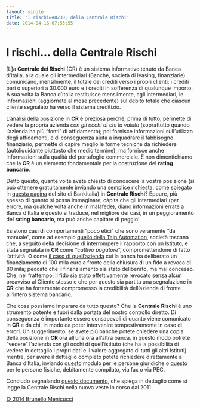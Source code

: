 ```yaml
---
layout: single
title: 'I rischi&#8230; della Centrale Rischi'
date: 2014-04-16 07:55:55
---
```

<h1>I rischi… della Centrale Rischi</h1>
[L]a <strong>Centrale dei Rischi</strong> (CR) è un sistema informativo tenuto da Banca d’Italia, alla quale gli intermediari (Banche, società di leasing, finanziarie) comunicano, mensilmente, il totale dei crediti verso i propri clienti: i crediti pari o superiori a 30.000 euro e i crediti in sofferenza di qualunque importo. A sua volta la Banca d’Italia restituisce mensilmente, agli intermediari, le informazioni (aggiornate al mese precedente) sul debito totale che ciascun cliente segnalato ha verso il sistema creditizio.

L’analisi della posizione in <strong>CR</strong> è preziosa perché, prima di tutto, permette di vedere la propria azienda <em>con gli occhi di chi la valuta</em> (soprattutto quando l’azienda ha più “fonti” di affidamento); poi fornisce informazioni sull’utilizzo degli affidamenti, e di conseguenza aiuta a inquadrare il fabbisogno finanziario, permette di capire meglio le forme tecniche da richiedere (autoliquidante piuttosto che medio termine), ma fornisce anche informazioni sulla qualità del portafoglio commerciale. E non dimentichiamo che la <strong>CR</strong> è un elemento fondamentale per la costruzione del <strong>rating bancario</strong>.

Detto questo, quante volte avete chiesto di conoscere la vostra posizione (si può ottenere gratuitamente inviando una semplice richiesta, come spiegato in <a href="http://www.bancaditalia.it/serv_pubblico/elenco-dei-servizi/info_archivi_CR">questa pagina</a> del sito di Bankitalia) in <strong>Centrale Rischi</strong>? Eppure, più spesso di quanto si possa immaginare, càpita che gli intermediari (per errore, ma qualche volta anche in malafede), diano informazioni errate a Banca d’Italia e questo si traduce, nel migliore dei casi, in un peggioramento del <strong>rating bancario</strong>, ma può anche capitare di peggio!

Esistono casi di comportamenti “poco etici” che sono veramente “da manuale”, come ad esempio <a href="http://iltirreno.gelocal.it/prato/cronaca/2014/02/15/news/la-banca-sbaglia-ma-il-cattivo-sono-io-1.8673054">quello della Taip Automation</a>, società toscana che, a seguito della decisione di interrompere il rapporto con un Istituto, è stata segnalata in <strong>CR</strong> come “<em>cattivo pagatore</em>”, compromettendone di fatto l’attività.
O come <a href="http://www.simonecasadei.net/2013/09/28/sulla-revoca-dei-fidi-e-sulle-segnalazioni-in-centrale-rischi/">il caso di quell’azienda</a> cui la banca ha deliberato un finanziamento di 100 mila euro a fronte della chiusura di un fido a revoca di 80 mila; peccato che il finanziamento sia stato deliberato, ma mai concesso. Che, nel frattempo, il fido sia stato effettivamente revocato senza alcun preavviso al Cliente stesso e che per questo sia partita una segnalazione in <strong>CR</strong> che ha fortemente compromesso la credibilità dell’azienda di fronte all’intero sistema bancario.

Che cosa possiamo imparare da tutto questo? Che la <strong>Centrale Rischi</strong> è uno strumento potente e fuori dalla portata del nostro controllo diretto. Di conseguenza è importante essere consapevoli di quanto viene comunicato in <strong>CR</strong> e da chi, in modo da poter intervenire tempestivamente in caso di errori. Un suggerimento: se avete più banche potete chiedere una copia della posizione in <strong>CR</strong> ora all’una ora all’altra banca, in questo modo potrete “vedere” l’azienda con gli occhi di quell’istituto (che ha la possibilità di vedere in dettaglio i propri dati e il valore aggregato di tutti gli altri Istituti) mentre, per avere il dettaglio completo potete richiedere direttamente a Banca d’Italia, inviando <a href="http://www.bancaditalia.it/serv_pubblico/elenco-dei-servizi/info_archivi_CR/links/moduli/Modulo-richiesta-accesso-dati-CR-persone-giuridiche.pdf">questo</a> modulo per le persone giuridiche o <a href="http://www.bancaditalia.it/serv_pubblico/elenco-dei-servizi/info_archivi_CR/links/moduli/Modulo-richiesta-accesso-dati-CR-persone-fisiche.pdf">questo</a> per le persone fisiche, debitamente compilato, via fax o via PEC.

Concludo segnalando <a title="Come si legge la Centrale Rischi" href="http://www.tuttocentralerischi.it/Doc/leggere%20la%20cr%202011.pdf" target="_blank">questo documento</a>, che spiega in dettaglio come si legge la Centrale Rischi nella nuova veste in corso dal 2011

<a href="http://www.blackstarconsulting.it">© 2014 Brunello Menicucci</a>